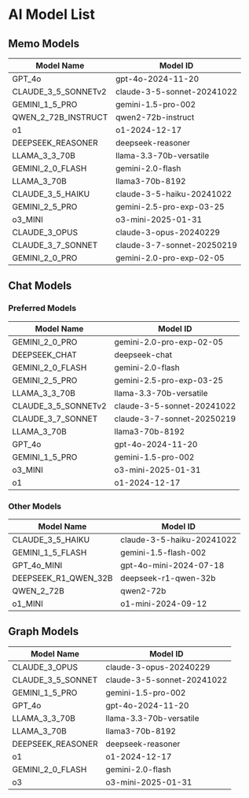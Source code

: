 # AI Model List

## Memo Models

| Model Name | Model ID |
|------------|----------|
| GPT_4o | gpt-4o-2024-11-20 |
| CLAUDE_3_5_SONNETv2 | claude-3-5-sonnet-20241022 |
| GEMINI_1_5_PRO | gemini-1.5-pro-002 |
| QWEN_2_72B_INSTRUCT | qwen2-72b-instruct |
| o1 | o1-2024-12-17 |
| DEEPSEEK_REASONER | deepseek-reasoner |
| LLAMA_3_3_70B | llama-3.3-70b-versatile |
| GEMINI_2_0_FLASH | gemini-2.0-flash |
| LLAMA_3_70B | llama3-70b-8192 |
| CLAUDE_3_5_HAIKU | claude-3-5-haiku-20241022 |
| GEMINI_2_5_PRO | gemini-2.5-pro-exp-03-25 |
| o3_MINI | o3-mini-2025-01-31 |
| CLAUDE_3_OPUS | claude-3-opus-20240229 |
| CLAUDE_3_7_SONNET | claude-3-7-sonnet-20250219 |
| GEMINI_2_0_PRO | gemini-2.0-pro-exp-02-05 |

## Chat Models

### Preferred Models

| Model Name | Model ID |
|------------|----------|
| GEMINI_2_0_PRO | gemini-2.0-pro-exp-02-05 |
| DEEPSEEK_CHAT | deepseek-chat |
| GEMINI_2_0_FLASH | gemini-2.0-flash |
| GEMINI_2_5_PRO | gemini-2.5-pro-exp-03-25 |
| LLAMA_3_3_70B | llama-3.3-70b-versatile |
| CLAUDE_3_5_SONNETv2 | claude-3-5-sonnet-20241022 |
| CLAUDE_3_7_SONNET | claude-3-7-sonnet-20250219 |
| LLAMA_3_70B | llama3-70b-8192 |
| GPT_4o | gpt-4o-2024-11-20 |
| GEMINI_1_5_PRO | gemini-1.5-pro-002 |
| o3_MINI | o3-mini-2025-01-31 |
| o1 | o1-2024-12-17 |

### Other Models

| Model Name | Model ID |
|------------|----------|
| CLAUDE_3_5_HAIKU | claude-3-5-haiku-20241022 |
| GEMINI_1_5_FLASH | gemini-1.5-flash-002 |
| GPT_4o_MINI | gpt-4o-mini-2024-07-18 |
| DEEPSEEK_R1_QWEN_32B | deepseek-r1-qwen-32b |
| QWEN_2_72B | qwen2-72b |
| o1_MINI | o1-mini-2024-09-12 |

## Graph Models

| Model Name | Model ID |
|------------|----------|
| CLAUDE_3_OPUS | claude-3-opus-20240229 |
| CLAUDE_3_5_SONNET | claude-3-5-sonnet-20241022 |
| GEMINI_1_5_PRO | gemini-1.5-pro-002 |
| GPT_4o | gpt-4o-2024-11-20 |
| LLAMA_3_3_70B | llama-3.3-70b-versatile |
| LLAMA_3_70B | llama3-70b-8192 |
| DEEPSEEK_REASONER | deepseek-reasoner |
| o1 | o1-2024-12-17 |
| GEMINI_2_0_FLASH | gemini-2.0-flash |
| o3 | o3-mini-2025-01-31 |
